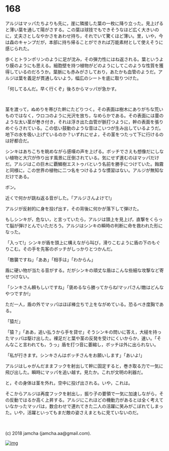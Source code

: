 # 168

アルジはマッパたちよりも先に，崖に隣接した葉の一枚に降り立った。見上げると薄い葉を通して陽がさする。この葉は球技でもできそうなほど広く大きいのに，丈夫さとしなやかさをあわせ持ち，それでいて驚くほど薄い。里，いや，今は森のキャンプだが，本部に持ち帰ることができれば万能素材として使えそうに感じられた。  

歩くとトランポリンのように足が沈み，その弾力性にはね返される。葉というより膜のようにも思える。細胞壁を持つ植物がどのようにしてこのような性質を獲得しているのだろうか。葉脈にも赤みがさしており，あたかも血管のようだ。アルジは葉を義足が貫通しないよう，幅広のシートを底に取りつけた。  

「何してるんだ。早く行くぞ」後ろからマッパが急かす。  

<br>  

茎を渡って，ぬめりを帯びた幹にたどりつく。その表面は樹木にありがちな荒いものではなく，ウロコのように光沢を放ち，なめらかである。その表面には蔓のような太い茎が巻き付き，それは浮き出た血管が脈打つように，幹の表面を張りめぐらされている。この低い鼓動のような音はこいつが生み出しているようだ。地下の水を吸い上げているのか？いずれにせよ，その茎をつたって下に行けるのは好都合だ。  

シンキはあちこちを眺めながら感嘆の声を上げる。ボッチでさえも想像だにしない植物と大穴が作り出す風景に圧倒されている。気にせず進むのはマッパだけだ。アルジはこの巨木に覇鱗樹エストゥバという名前を勝手につけていた。蝕霧と同様に，この世界の植物に二つ名をつけるような慣習はない。アルジが無知なだけである。  

ボン。  

近くで何かが跳ね返る音がした。「アルジさんよけて!」  

アルジが反射的に身を投げ出す，その背後に何かが落下して弾けた。  

もしシンキが，危ない，と言っていたら，アルジは頭上を見上げ，直撃をくらって脳が弾けとんでいただろう。アルジはシンキの瞬時の判断に命を救われた形になった。  

「入って!」シンキが盾を頭上に構えながら叫び，滑りこむように盾の下のもぐりこむ。その手を先客のボッチがしっかりとつかんだ。  

「敵襲ですね」「ああ」「相手は」「わからん」  

盾に硬い物が当たる音がする。だがシンキの頑丈な盾はこんな些細な攻撃など寄せつけない。  

「シンキさん頼もしいですね」「褒めるなら勝ってからね!マッパさん!敵はどんなやつですか!」  

ただ一人，盾の外でマッパはほぼ棒立ちで上をながめている。恐るべき度胸である。  

「猿だ」  

「猿？」「ああ，追い払うから手を貸せ」そうシンキの問いに答え，大槌を持ったマッパは駆け出した。裸足だと葉や茎の反発を受けにくいからか，速い。「そんなこと言われても，うっ」盾を打つ音に萎縮し，ボッチは外に出られない。  

「私が行きます。シンキさんはボッチさんをお願いします」「あいよ!」  

アルジはしゃがんだままフックを射出して幹に固定すると，巻き取る力で一気に飛び出した。瞬時にマッパを追い越す。見たか。これが文明の利器だ。  

と，その身体は茎を外れ，空中に投げ出される。いや，これは。  

そこからアルジは再度フックを射出し，振り子の要領で一気に加速しながら，その反動ではるか高く上昇する。アルジにこれほどの機動力があるとは全く考えていなかったマッパは，数合わせで連れてきた二人の活躍に笑みがこぼれてしまった。いや，活躍といってもまだ敵の姿さえまともに見ていないのだ。  

<br>  
<br>  
(c) 2018 jamcha (jamcha.aa@gmail.com).  

[![img](http://i.creativecommons.org/l/by-nc-sa/4.0/88x31.png)](http://creativecommons.org/licenses/by-nc-sa/4.0/deed)
